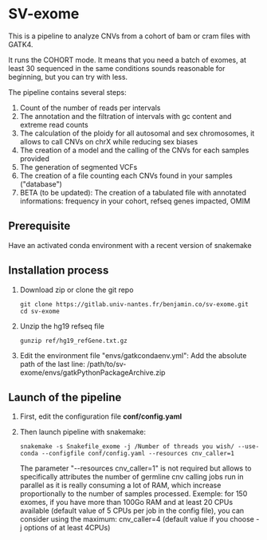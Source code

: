 # SV-exome

This is a pipeline to analyze CNVs from a cohort of bam or cram files with GATK4.

It runs the COHORT mode. It means that you need a batch of exomes, at least 30 sequenced in the same conditions sounds reasonable for beginning, but you can try with less.

The pipeline contains several steps:
1) Count of the number of reads per intervals
2) The annotation and the filtration of intervals with gc content and extreme read counts
3) The calculation of the ploidy for all autosomal and sex chromosomes, it allows to call CNVs on chrX while reducing sex biases
4) The creation of a model and the calling of the CNVs for each samples provided
5) The generation of segmented VCFs
6) The creation of a file counting each CNVs found in your samples ("database")
7) BETA (to be updated): The creation of a tabulated file with annotated informations: frequency in your cohort, refseq genes impacted, OMIM

## Prerequisite
Have an activated conda environment with a recent version of snakemake

## Installation process

1) Download zip or clone the git repo
    
    ~~~
    git clone https://gitlab.univ-nantes.fr/benjamin.co/sv-exome.git
    cd sv-exome
    ~~~

2) Unzip the hg19 refseq file
    ~~~
    gunzip ref/hg19_refGene.txt.gz
    ~~~

3) Edit the environment file "envs/gatkcondaenv.yml": Add the absolute path of the last line: /path/to/sv-exome/envs/gatkPythonPackageArchive.zip

## Launch of the pipeline

1) First, edit the configuration file **conf/config.yaml**

2) Then launch pipeline with snakemake:
    ~~~
    snakemake -s Snakefile_exome -j /Number of threads you wish/ --use-conda --configfile conf/config.yaml --resources cnv_caller=1
    ~~~
    The parameter "--resources cnv_caller=1" is not required but allows to specifically attributes the number of germline cnv calling jobs run in parallel as it is really consuming a lot of RAM, which increase proportionally to the number of samples processed. Exemple: for 150 exomes, if you have more than 100Go RAM and at least 20 CPUs available (default value of 5 CPUs per job in the config file), you can consider using the maximum: cnv_caller=4 (default value if you choose -j options of at least 4CPUs)


